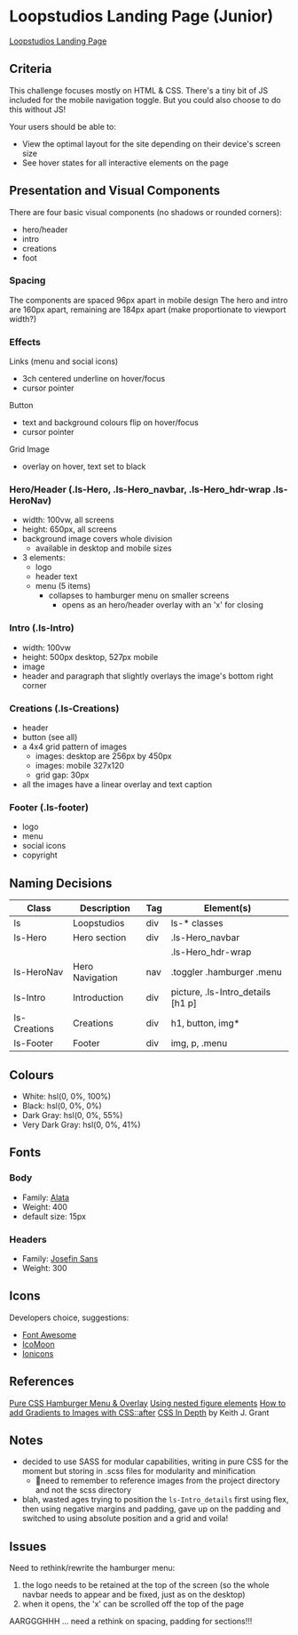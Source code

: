 # Loopstudios Landing Page (Junior)

[Loopstudios Landing Page](https://www.frontendmentor.io/challenges/loopstudios-landing-page-N88J5Onjw)

## Criteria

This challenge focuses mostly on HTML & CSS. There's a tiny bit of JS included
for the mobile navigation toggle. But you could also choose to do this without
JS!

Your users should be able to:

- View the optimal layout for the site depending on their device's screen size
- See hover states for all interactive elements on the page

## Presentation and Visual Components

There are four basic visual components (no shadows or rounded corners):

- hero/header
- intro
- creations
- foot

### Spacing

The components are spaced 96px apart in mobile design The hero and intro are
160px apart, remaining are 184px apart (make proportionate to viewport width?)

### Effects

Links (menu and social icons)

- 3ch centered underline on hover/focus
- cursor pointer

Button

- text and background colours flip on hover/focus
- cursor pointer

Grid Image

- overlay on hover, text set to black

### Hero/Header (.ls-Hero, .ls-Hero_navbar, .ls-Hero_hdr-wrap .ls-HeroNav)

- width: 100vw, all screens
- height: 650px, all screens
- background image covers whole division
  - available in desktop and mobile sizes
- 3 elements:
  - logo
  - header text
  - menu (5 items)
    - collapses to hamburger menu on smaller screens
      - opens as an hero/header overlay with an 'x' for closing

### Intro (.ls-Intro)

- width: 100vw
- height: 500px desktop, 527px mobile
- image
- header and paragraph that slightly overlays the image's bottom right corner

### Creations (.ls-Creations)

- header
- button (see all)
- a 4x4 grid pattern of images
  - images: desktop are 256px by 450px
  - images: mobile 327x120
  - grid gap: 30px
- all the images have a linear overlay and text caption

### Footer (.ls-footer)

- logo
- menu
- social icons
- copyright

## Naming Decisions

| Class        | Description     | Tag | Element(s)                        |
| ------------ | --------------- | --- | --------------------------------- |
| ls           | Loopstudios     | div | ls-\* classes                     |
| ls-Hero      | Hero section    | div | .ls-Hero_navbar                   |
|              |                 |     | .ls-Hero_hdr-wrap                 |
| ls-HeroNav   | Hero Navigation | nav | .toggler .hamburger .menu         |
| ls-Intro     | Introduction    | div | picture, .ls-Intro_details [h1 p] |
| ls-Creations | Creations       | div | h1, button, img\*                 |
| ls-Footer    | Footer          | div | img, p, .menu                     |

## Colours

- White: hsl(0, 0%, 100%)
- Black: hsl(0, 0%, 0%)
- Dark Gray: hsl(0, 0%, 55%)
- Very Dark Gray: hsl(0, 0%, 41%)

## Fonts

### Body

- Family: [Alata](https://fonts.google.com/specimen/Alata)
- Weight: 400
- default size: 15px

### Headers

- Family: [Josefin Sans](https://fonts.google.com/specimen/Josefin+Sans)
- Weight: 300

## Icons

Developers choice, suggestions:

- [Font Awesome](https://fontawesome.com)
- [IcoMoon](https://icomoon.io)
- [Ionicons](https://ionicons.com)

## References

[Pure CSS Hamburger Menu & Overlay](https://www.youtube.com/watch?v=DZg6UfS5zYg)
[Using nested figure elements](https://developer.paciellogroup.com/blog/2011/11/html5-accessibility-chops-using-nested-figure-elements/)
[How to add Gradients to Images with CSS::after](https://peter.coffee/how-to-use-css-pseudo-elements-to-add-a-gradient-to-images)
[CSS In Depth](https://www.manning.com/books/css-in-depth) by Keith J. Grant

## Notes

- decided to use SASS for modular capabilities, writing in pure CSS for the
  moment but storing in .scss files for modularity and minification
  - 🔸need to remember to reference images from the project directory and not
    the scss directory
- blah, wasted ages trying to position the `ls-Intro_details` first using flex,
  then using negative margins and padding, gave up on the padding and switched
  to using absolute position and a grid and voila!

## Issues

Need to rethink/rewrite the hamburger menu:

1. the logo needs to be retained at the top of the screen (so the whole navbar
   needs to appear and be fixed, just as on the desktop)
1. when it opens, the 'x' can be scrolled off the top of the page

AARGGGHHH ... need a rethink on spacing, padding for sections!!!
